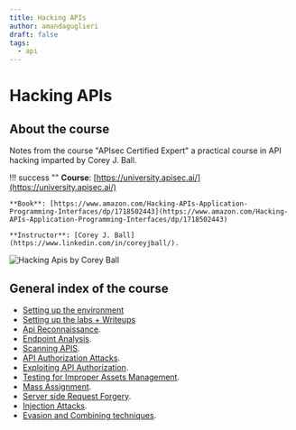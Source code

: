 ```yaml
---
title: Hacking APIs
author: amandaguglieri
draft: false
tags:
  - api
---
```


# Hacking APIs

## About the course

Notes from the course "APIsec Certified Expert" a practical course in API hacking imparted by Corey J. Ball.

!!! success ""
	**Course**: [https://university.apisec.ai/](https://university.apisec.ai/)
	
	**Book**: [https://www.amazon.com/Hacking-APIs-Application-Programming-Interfaces/dp/1718502443](https://www.amazon.com/Hacking-APIs-Application-Programming-Interfaces/dp/1718502443)
	
	**Instructor**: [Corey J. Ball](https://www.linkedin.com/in/coreyjball/).


![Hacking Apis by Corey Ball](../img/hackingapis-book.jpeg)  


## General index of the course

- [Setting up the environment](setting-up-kali.md)
- [Setting up the labs + Writeups](other-labs.md)
- [Api Reconnaissance](api-authentication-attacks.md).
- [Endpoint Analysis](endpoint-analysis.md).
- [Scanning APIS](scanning-apis.md).
- [API Authorization Attacks](api-authentication-attacks.md).
- [Exploiting API Authorization](exploiting-api-authorization.md).
- [Testing for Improper Assets Management](improper-assets-management.md).
- [Mass Assignment](mass-assignment.md).
- [Server side Request Forgery](server-side-request-forgery-ssrf.md).
- [Injection Attacks](injection-attacks.md). 
- [Evasion and Combining techniques](evasion-combining-techniques.md). 
